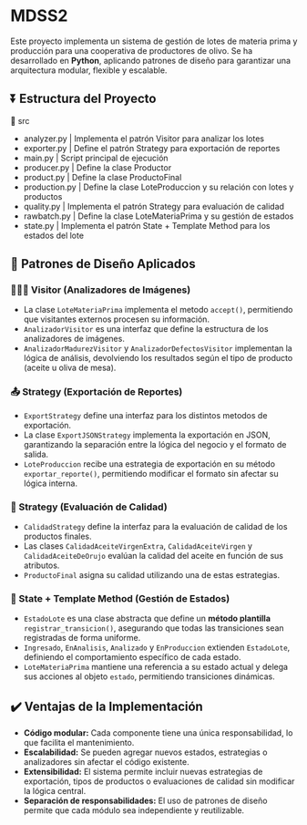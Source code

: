 # MDSS2

Este proyecto implementa un sistema de gestión de lotes de materia prima y producción para una cooperativa de productores de olivo. Se ha desarrollado en **Python**, aplicando patrones de diseño para garantizar una arquitectura modular, flexible y escalable.

## ⏬ Estructura del Proyecto

📁 src
- analyzer.py | Implementa el patrón Visitor para analizar los lotes
- exporter.py | Define el patrón Strategy para exportación de reportes
- main.py | Script principal de ejecución
- producer.py | Define la clase Productor
- product.py | Define la clase ProductoFinal
- production.py | Define la clase LoteProduccion y su relación con lotes y productos
- quality.py | Implementa el patrón Strategy para evaluación de calidad
- rawbatch.py | Define la clase LoteMateriaPrima y su gestión de estados
- state.py | Implementa el patrón State + Template Method para los estados del lote


## 🧱 Patrones de Diseño Aplicados

### 🕵🏼‍♂️ Visitor (Analizadores de Imágenes)
- La clase `LoteMateriaPrima` implementa el metodo `accept()`, permitiendo que visitantes externos procesen su información.
- `AnalizadorVisitor` es una interfaz que define la estructura de los analizadores de imágenes.
- `AnalizadorMadurezVisitor` y `AnalizadorDefectosVisitor` implementan la lógica de análisis, devolviendo los resultados según el tipo de producto (aceite u oliva de mesa).

### 📤 Strategy (Exportación de Reportes)
- `ExportStrategy` define una interfaz para los distintos metodos de exportación.
- La clase `ExportJSONStrategy` implementa la exportación en JSON, garantizando la separación entre la lógica del negocio y el formato de salida.
- `LoteProduccion` recibe una estrategia de exportación en su método `exportar_reporte()`, permitiendo modificar el formato sin afectar su lógica interna.

### 💎 Strategy (Evaluación de Calidad)
- `CalidadStrategy` define la interfaz para la evaluación de calidad de los productos finales.
- Las clases `CalidadAceiteVirgenExtra`, `CalidadAceiteVirgen` y `CalidadAceiteDeOrujo` evalúan la calidad del aceite en función de sus atributos.
- `ProductoFinal` asigna su calidad utilizando una de estas estrategias.

### 🚩 State + Template Method (Gestión de Estados)
- `EstadoLote` es una clase abstracta que define un **método plantilla** `registrar_transicion()`, asegurando que todas las transiciones sean registradas de forma uniforme.
- `Ingresado`, `EnAnalisis`, `Analizado` y `EnProduccion` extienden `EstadoLote`, definiendo el comportamiento específico de cada estado.
- `LoteMateriaPrima` mantiene una referencia a su estado actual y delega sus acciones al objeto `estado`, permitiendo transiciones dinámicas.

## ✔️ Ventajas de la Implementación

- **Código modular:** Cada componente tiene una única responsabilidad, lo que facilita el mantenimiento.
- **Escalabilidad:** Se pueden agregar nuevos estados, estrategias o analizadores sin afectar el código existente.
- **Extensibilidad:** El sistema permite incluir nuevas estrategias de exportación, tipos de productos o evaluaciones de calidad sin modificar la lógica central.
- **Separación de responsabilidades:** El uso de patrones de diseño permite que cada módulo sea independiente y reutilizable.
